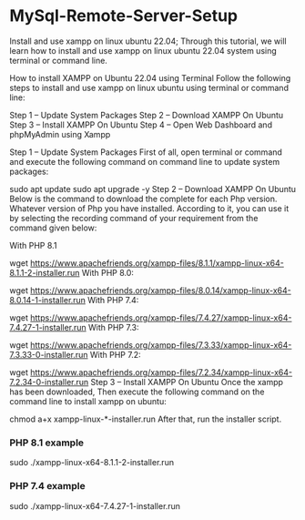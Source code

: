 # MySql-Remote-Server-Setup

Install and use xampp on linux ubuntu 22.04; Through this tutorial, we will learn how to install and use xampp on linux ubuntu 22.04 system using terminal or command line.

How to install XAMPP on Ubuntu 22.04 using Terminal
Follow the following steps to install and use xampp on linux ubuntu using terminal or command line:

Step 1 – Update System Packages
Step 2 – Download XAMPP On Ubuntu
Step 3 – Install XAMPP On Ubuntu
Step 4 – Open Web Dashboard and phpMyAdmin using Xampp

Step 1 – Update System Packages
First of all, open terminal or command and execute the following command on command line to update system packages:

sudo apt update
sudo apt upgrade -y
Step 2 – Download XAMPP On Ubuntu
Below is the command to download the complete for each Php version. Whatever version of Php you have installed. According to it, you can use it by selecting the recording command of your requirement from the command given below:

With PHP 8.1


wget https://www.apachefriends.org/xampp-files/8.1.1/xampp-linux-x64-8.1.1-2-installer.run
With PHP 8.0:

wget https://www.apachefriends.org/xampp-files/8.0.14/xampp-linux-x64-8.0.14-1-installer.run
With PHP 7.4:

wget https://www.apachefriends.org/xampp-files/7.4.27/xampp-linux-x64-7.4.27-1-installer.run
With PHP 7.3:


wget https://www.apachefriends.org/xampp-files/7.3.33/xampp-linux-x64-7.3.33-0-installer.run
With PHP 7.2:

wget https://www.apachefriends.org/xampp-files/7.2.34/xampp-linux-x64-7.2.34-0-installer.run
Step 3 – Install XAMPP On Ubuntu
Once the xampp has been downloaded, Then execute the following command on the command line to install xampp on ubuntu:

chmod a+x xampp-linux-*-installer.run
After that, run the installer script.

### PHP 8.1 example ###
sudo ./xampp-linux-x64-8.1.1-2-installer.run

### PHP 7.4 example ###
sudo ./xampp-linux-x64-7.4.27-1-installer.run

